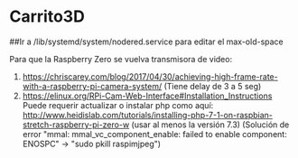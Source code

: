 # Carrito3D
##Ir a /lib/systemd/system/nodered.service para editar el max-old-space

Para que la Raspberry Zero se vuelva transmisora de video:
1) https://chriscarey.com/blog/2017/04/30/achieving-high-frame-rate-with-a-raspberry-pi-camera-system/
(Tiene delay de 3 a 5 seg)
2) https://elinux.org/RPi-Cam-Web-Interface#Installation_Instructions
Puede requerir actualizar o instalar php como aquí: http://www.heidislab.com/tutorials/installing-php-7-1-on-raspbian-stretch-raspberry-pi-zero-w (usar al menos la versión 7.3)
(Solución de error "mmal: mmal_vc_component_enable: failed to enable component: ENOSPC" -> "sudo pkill raspimjpeg")

